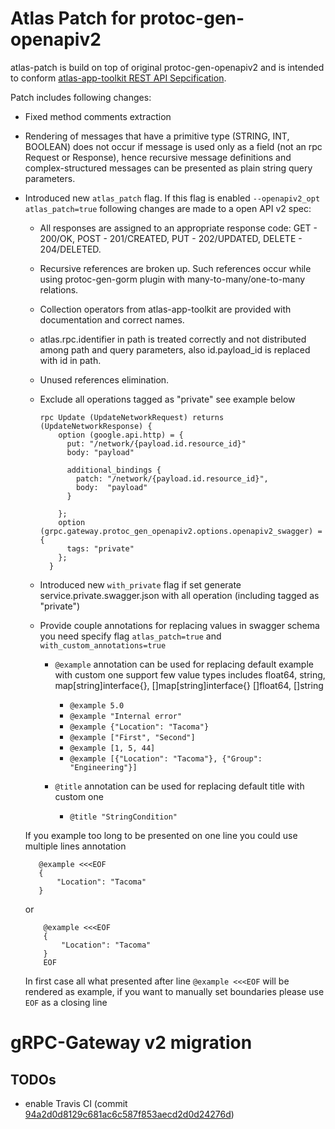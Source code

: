 
# Atlas Patch for protoc-gen-openapiv2

atlas-patch is build on top of original protoc-gen-openapiv2 and is intended to conform [atlas-app-toolkit REST API Sepcification](https://github.com/infobloxopen/atlas-app-toolkit#rest-api-syntax-specification).

Patch includes following changes:

* Fixed method comments extraction

* Rendering of messages that have a primitive type (STRING, INT, BOOLEAN)
  does not occur if message is used only as a field (not an rpc Request or Response),
  hence recursive message definitions and complex-structured messages can be presented
  as plain string query parameters.

* Introduced new `atlas_patch` flag. If this flag is enabled `--openapiv2_opt atlas_patch=true`
  following changes are made to a open API v2 spec:

    * All responses are assigned to an appropriate response code:
      GET - 200/OK, POST - 201/CREATED, PUT - 202/UPDATED, DELETE - 204/DELETED.

    * Recursive references are broken up. Such references occur while using protoc-gen-gorm plugin
      with many-to-many/one-to-many relations.

    * Collection operators from atlas-app-toolkit are provided with documentation and correct
      names.

    * atlas.rpc.identifier in path is treated correctly and not distributed among path and
      query parameters, also id.payload_id is replaced with id in path.

    * Unused references elimination.

    * Exclude all operations tagged as "private" see example below
        ```
        rpc Update (UpdateNetworkRequest) returns (UpdateNetworkResponse) {
            option (google.api.http) = {
              put: "/network/{payload.id.resource_id}"
              body: "payload"
        
              additional_bindings {
                patch: "/network/{payload.id.resource_id}",
                body:  "payload"
              }
        
            };
            option (grpc.gateway.protoc_gen_openapiv2.options.openapiv2_swagger) = {
              tags: "private"
            };
          }
        ```
    * Introduced new `with_private` flag if set generate service.private.swagger.json
      with all operation (including tagged as "private")

    * Provide couple annotations for replacing values in swagger schema you need specify flag ```atlas_patch=true``` and ```with_custom_annotations=true```
        - ```@example``` annotation can be used for replacing default example with custom one
          support few value types includes float64, string, map[string]interface{}, []map[string]interface{} []float64, []string
            - ```@example 5.0```
            - ```@example "Internal error"```
            - ```@example {"Location": "Tacoma"}```
            - ```@example ["First", "Second"]```
            - ```@example [1, 5, 44]```
            - ```@example [{"Location": "Tacoma"}, {"Group": "Engineering"}]```

        - ```@title``` annotation can be used for replacing default title with custom one
            - ```@title "StringCondition"```

  If you example too long to be presented on one line you could use multiple lines annotation
   ```
      @example <<<EOF
      {
          "Location": "Tacoma"
      }
   ```

  or

  ```
      @example <<<EOF
      {
          "Location": "Tacoma"
      }
      EOF
   ```

  In first case all what presented after line ```@example <<<EOF``` will be rendered as example,
  if you want to manually set boundaries please use ```EOF``` as a closing line

# gRPC-Gateway v2 migration 

## TODOs 

- enable Travis CI (commit [94a2d0d8129c681ac6c587f853aecd2d0d24276d](https://github.com/infobloxopen/grpc-gateway/commit/94a2d0d8129c681ac6c587f853aecd2d0d24276d))
    

